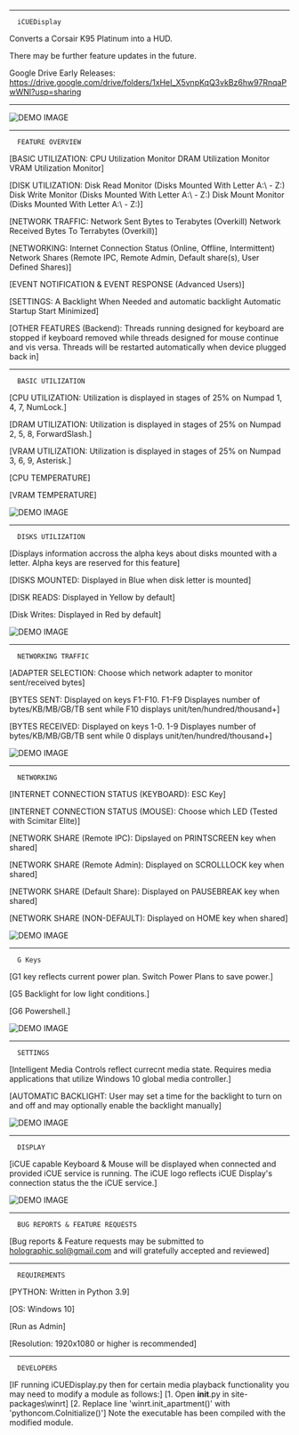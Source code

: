 
--------------------------------------------------------------------------------------------------------------------------------------------
      iCUEDisplay

Converts a Corsair K95 Platinum into a HUD.

There may be further feature updates in the future.

Google Drive Early Releases: https://drive.google.com/drive/folders/1xHeI_X5vnpKqQ3vkBz6hw97RnqaPwWNl?usp=sharing

--------------------------------------------------------------------------------------------------------------------------------------------
![DEMO IMAGE](/image/icue_demo_image_0.png)

--------------------------------------------------------------------------------------------------------------------------------------------
      FEATURE OVERVIEW

[BASIC UTILIZATION:
CPU Utilization Monitor
DRAM Utilization Monitor
VRAM Utilization Monitor]

[DISK UTILIZATION:
Disk Read Monitor (Disks Mounted With Letter A:\ - Z:\)
Disk Write Monitor (Disks Mounted With Letter A:\ - Z:\)
Disk Mount Monitor (Disks Mounted With Letter A:\ - Z:\)]

[NETWORK TRAFFIC:
Network Sent Bytes to Terabytes (Overkill)
Network Received Bytes To Terrabytes (Overkill)]

[NETWORKING:
Internet Connection Status (Online, Offline, Intermittent)
Network Shares (Remote IPC, Remote Admin, Default share(s), User Defined Shares)]

[EVENT NOTIFICATION & EVENT RESPONSE (Advanced Users)]

[SETTINGS:
A Backlight When Needed and automatic backlight
Automatic Startup
Start Minimized]

[OTHER FEATURES (Backend):
Threads running designed for keyboard are stopped if keyboard removed while threads designed for mouse continue and vis versa. Threads will
be restarted automatically when device plugged back in]

--------------------------------------------------------------------------------------------------------------------------------------------
      BASIC UTILIZATION
[CPU UTILIZATION: Utilization is displayed in stages of 25% on Numpad 1, 4, 7, NumLock.]

[DRAM UTILIZATION: Utilization is displayed in stages of 25% on Numpad 2, 5, 8, ForwardSlash.]

[VRAM UTILIZATION: Utilization is displayed in stages of 25% on Numpad 3, 6, 9, Asterisk.]

[CPU TEMPERATURE]

[VRAM TEMPERATURE]

![DEMO IMAGE](/image/icue_demo_image_1.png)

--------------------------------------------------------------------------------------------------------------------------------------------
      DISKS UTILIZATION
[Displays information accross the alpha keys about disks mounted with a letter. Alpha keys are reserved for this feature]

[DISKS MOUNTED: Displayed in Blue when disk letter is mounted]

[DISK READS: Displayed in Yellow by default]

[Disk Writes: Displayed in Red by default]

![DEMO IMAGE](/image/icue_demo_image_2.png)

--------------------------------------------------------------------------------------------------------------------------------------------
      NETWORKING TRAFFIC
[ADAPTER SELECTION: Choose which network adapter to monitor sent/received bytes]

[BYTES SENT: Displayed on keys F1-F10. F1-F9 Displayes number of bytes/KB/MB/GB/TB sent while F10 displays unit/ten/hundred/thousand+]

[BYTES RECEIVED: Displayed on keys 1-0. 1-9 Displayes number of bytes/KB/MB/GB/TB sent while 0 displays unit/ten/hundred/thousand+]

![DEMO IMAGE](/image/icue_demo_image_3.png)

--------------------------------------------------------------------------------------------------------------------------------------------
      NETWORKING
[INTERNET CONNECTION STATUS (KEYBOARD): ESC Key]

[INTERNET CONNECTION STATUS (MOUSE): Choose which LED (Tested with Scimitar Elite)]

[NETWORK SHARE (Remote IPC): Dipslayed on PRINTSCREEN key when shared]

[NETWORK SHARE (Remote Admin): Displayed on SCROLLLOCK key when shared]

[NETWORK SHARE (Default Share): Displayed on PAUSEBREAK key when shared]

[NETWORK SHARE (NON-DEFAULT): Displayed on HOME key when shared]

![DEMO IMAGE](/image/icue_demo_image_4.png)

--------------------------------------------------------------------------------------------------------------------------------------------
      G Keys
[G1 key reflects current power plan. Switch Power Plans to save power.]

[G5 Backlight for low light conditions.]

[G6 Powershell.]

![DEMO IMAGE](/image/icue_demo_image_5.png)

--------------------------------------------------------------------------------------------------------------------------------------------
      SETTINGS
[Intelligent Media Controls reflect currecnt media state. Requires media applications that utilize Windows 10 global media controller.]

[AUTOMATIC BACKLIGHT: User may set a time for the backlight to turn on and off and may optionally enable the backlight manually]

![DEMO IMAGE](/image/icue_demo_image_6.png)

--------------------------------------------------------------------------------------------------------------------------------------------
      DISPLAY
[iCUE capable Keyboard & Mouse will be displayed when connected and provided iCUE service is running. The iCUE logo reflects iCUE Display's
connection status the the iCUE service.]

![DEMO IMAGE](/image/icue_demo_image_7.png)

--------------------------------------------------------------------------------------------------------------------------------------------
      BUG REPORTS & FEATURE REQUESTS
[Bug reports & Feature requests may be submitted to holographic.sol@gmail.com and will gratefully accepted and reviewed]

--------------------------------------------------------------------------------------------------------------------------------------------
      REQUIREMENTS
[PYTHON: Written in Python 3.9]

[OS: Windows 10]

[Run as Admin]

[Resolution: 1920x1080 or higher is recommended]

--------------------------------------------------------------------------------------------------------------------------------------------
      DEVELOPERS
[IF running iCUEDisplay.py then for certain media playback functionality you may need to modify a module as follows:]
[1. Open __init__.py in site-packages\winrt]
[2. Replace line 'winrt.init_apartment()' with 'pythoncom.CoInitialize()']
Note the executable has been compiled with the modified module.

